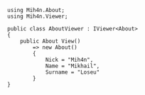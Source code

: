 <pre>
    <code class="language-cs">
        using Mih4n.About;
        using Mih4n.Viewer;

        public class AboutViewer : IViewer&lt;About&gt;
        {
            public About View()
                => new About()
                {
                    Nick = "Mih4n",
                    Name = "Mikhail",
                    Surname = "Loseu"
                }
        }
    </code>
</pre>